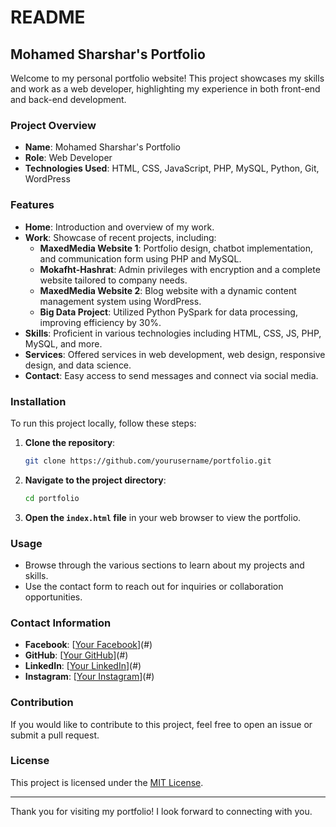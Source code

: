 # README

## Mohamed Sharshar's Portfolio

Welcome to my personal portfolio website! This project showcases my skills and work as a web developer, highlighting my experience in both front-end and back-end development.

### Project Overview

- **Name**: Mohamed Sharshar's Portfolio
- **Role**: Web Developer
- **Technologies Used**: HTML, CSS, JavaScript, PHP, MySQL, Python, Git, WordPress

### Features

- **Home**: Introduction and overview of my work.
- **Work**: Showcase of recent projects, including:
  - **MaxedMedia Website 1**: Portfolio design, chatbot implementation, and communication form using PHP and MySQL.
  - **Mokafht-Hashrat**: Admin privileges with encryption and a complete website tailored to company needs.
  - **MaxedMedia Website 2**: Blog website with a dynamic content management system using WordPress.
  - **Big Data Project**: Utilized Python PySpark for data processing, improving efficiency by 30%.
- **Skills**: Proficient in various technologies including HTML, CSS, JS, PHP, MySQL, and more.
- **Services**: Offered services in web development, web design, responsive design, and data science.
- **Contact**: Easy access to send messages and connect via social media.

### Installation

To run this project locally, follow these steps:

1. **Clone the repository**:
   ```bash
   git clone https://github.com/yourusername/portfolio.git
   ```

2. **Navigate to the project directory**:
   ```bash
   cd portfolio
   ```

3. **Open the `index.html` file** in your web browser to view the portfolio.

### Usage

- Browse through the various sections to learn about my projects and skills.
- Use the contact form to reach out for inquiries or collaboration opportunities.

### Contact Information

- **Facebook**: [[Your Facebook](https://www.facebook.com/mohamed.sharshar.999/)](#)
- **GitHub**: [[Your GitHub](https://github.com/mohamedsharshar)](#)
- **LinkedIn**: [[Your LinkedIn](https://www.linkedin.com/in/mohamed-waleed-821452246/)](#)
- **Instagram**: [[Your Instagram](https://www.instagram.com/mohammed__sharshar/)](#)

### Contribution

If you would like to contribute to this project, feel free to open an issue or submit a pull request.

### License

This project is licensed under the [MIT License](LICENSE).

---

Thank you for visiting my portfolio! I look forward to connecting with you.
